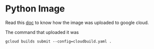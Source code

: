 # Python Image

Read this [doc](https://github.com/GoogleCloudPlatform/professional-services/tree/master/examples/python-cicd-with-cloudbuilder) to know how the image was uploaded to google cloud.

The command that uploaded it was

`gcloud builds submit --config=cloudbuild.yaml .`
